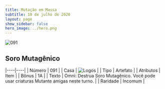 ```yaml
---
title: Mutação em Massa
subtitle: 10 de julho de 2020
layout: page
show_sidebar: false
hero_image: ../hero.png
---
```


![091](https://cdn.keyforgegame.com/media/card_front/pt/479_091_4W8383WJ7WFM_pt.png)

## Soro Mutagênico

|----|----|
| Número | 091 |
| Casa | ![Logos](https://archonarcana.com/images/thumb/c/ce/Logos.png/22px-Logos.png "Logos") |
| Tipo | Artefato |
| Atributos | Item |
| Bônus | 1A |
| Texto | Omni: Destrua Soro Mutagênico.   Você pode usar criaturas Mutante amigas neste turno. |
| Raridade | Incomum |
